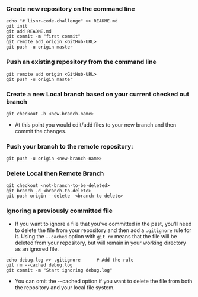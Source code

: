 ### Create new repository on the command line

```shell
echo "# lisnr-code-challenge" >> README.md
git init
git add README.md
git commit -m "first commit"
git remote add origin <GitHub-URL>
git push -u origin master
```

### Push an existing repository from the command line

```shell
git remote add origin <GitHub-URL>
git push -u origin master
```

### Create a new Local branch based on your current checked out branch

```Shell
git checkout -b <new-branch-name>
```
* At this point you would edit/add files to your new branch and then commit the changes.
### Push your branch to the remote repository:
```Shell
git push -u origin <new-branch-name>
```
### Delete Local then Remote Branch 
```Shell
git checkout <not-branch-to-be-deleted>
git branch -d <branch-to-delete>
git push origin --delete  <branch-to-delete>
```

### Ignoring a previously committed file
*  If you want to ignore a file that you've committed in the past, you'll need to delete the file from your repository and then add a `.gitignore` rule for it. Using the `--cached` option with `git rm` means that the file will be deleted from your repository, but will remain in your working directory as an ignored file.
```Shell
echo debug.log >> .gitignore      # Add the rule
git rm --cached debug.log
git commit -m "Start ignoring debug.log"
```
* You can omit the --cached option if you want to delete the file from both the repository and your local file system.

